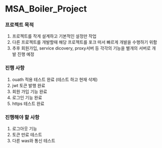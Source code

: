 
# MSA_Boiler_Project

### 프로젝트 목적
1. 프로젝트를 작게 설계하고 기본적인 설정만 작업
2. 다른 프로젝트를 개발할때 해당 프로젝트를 포크 떠서 빠르게 개발을 수행하기 위함
3. 추후 회원가입, service dicovery, proxy서버 등 각각의 기능을 별개의 서버로 개발 진행 예정

### 진행 사항
1. ouath 적용 테스트 완료 (테스트 하고 현재 삭제)
2. jwt 토큰 발행 완료
3. 회원 가입 기능 완료
4. 로그인 기능 완료
5. https 테스트 완료

### 진행해야 할 사항
1. 로그아웃 기능
2. 토큰 만료 테스트
3. 다른 was와 통신 테스트
